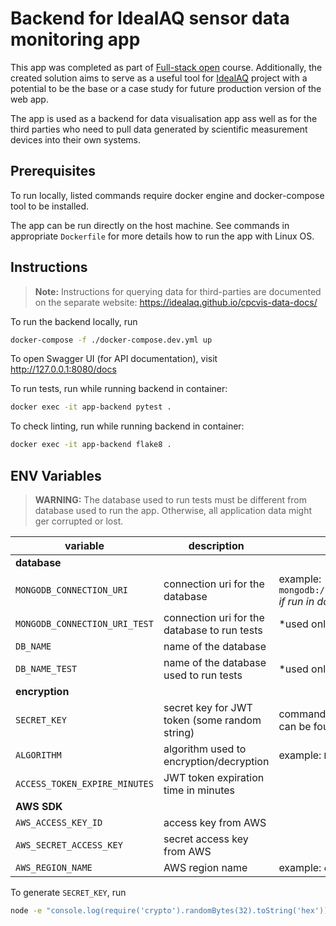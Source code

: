 # Backend for IdealAQ sensor data monitoring app
This app was completed as part of [Full-stack open](fullstackopen.com/en/) course. Additionally, the created solution aims to serve as a useful tool for [IdealAQ](https://idealaq.com/) project with a potential to be the base or a case study for future production version of the web app.

The app is used as a backend for data visualisation app ass well as for the third parties who need to pull data generated by scientific measurement devices into their own systems.

## Prerequisites
To run locally, listed commands require docker engine and docker-compose tool to be installed.

The app can be run directly on the host machine. See commands in appropriate `Dockerfile` for more details how to run the app with Linux OS.

## Instructions
>**Note:** Instructions for querying data for third-parties are documented on the separate website: https://idealaq.github.io/cpcvis-data-docs/

To run the backend locally, run 
```bash
docker-compose -f ./docker-compose.dev.yml up
```
To open Swagger UI (for API documentation), visit http://127.0.0.1:8080/docs

To run tests, run while running backend in container: 
```bash
docker exec -it app-backend pytest .
```

To check linting, run while running backend in container:
```bash
docker exec -it app-backend flake8 .
```

## ENV Variables
> **WARNING:** The database used to run tests must be different from database used to run the app. Otherwise, all application data might ger corrupted or lost. 

| variable                      | description                                   | note                                                                        |
|-------------------------------|-----------------------------------------------|-----------------------------------------------------------------------------|
| **database**                  |                                               |                                                                             |
| `MONGODB_CONNECTION_URI`      | connection uri for the database               | example: `mongodb://root:example@mongo:27017/` _if run in docker container_ |
| `MONGODB_CONNECTION_URI_TEST` | connection uri for the database to run tests  | \*used only to run tests                                                    |
| `DB_NAME`                     | name of the database                          |                                                                             |
| `DB_NAME_TEST`                | name of the database used to run tests        | \*used only to run tests                                                    |
| **encryption**                |                                               |                                                                             |
| `SECRET_KEY`                  | secret key for JWT token (some random string) | command to generate a secret key can be found under this table              |
| `ALGORITHM`                   | algorithm used to encryption/decryption       | example: `HS256`                                                            |
| `ACCESS_TOKEN_EXPIRE_MINUTES` | JWT token expiration time in minutes          |                                                                             |
| **AWS SDK**                   |                                               |                                                                             |
| `AWS_ACCESS_KEY_ID`           | access key from AWS                           |                                                                             |
| `AWS_SECRET_ACCESS_KEY`       | secret access key from AWS                    |                                                                             |
| `AWS_REGION_NAME`             | AWS region name                               | example: `eu-central-1`                                                     |

To generate `SECRET_KEY`, run
```bash
node -e "console.log(require('crypto').randomBytes(32).toString('hex'))"
```